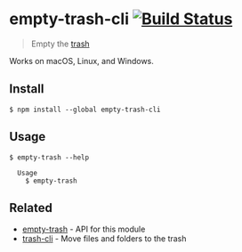 # empty-trash-cli [![Build Status](https://travis-ci.com/sindresorhus/empty-trash-cli.svg?branch=master)](https://travis-ci.com/sindresorhus/empty-trash-cli)

> Empty the [trash](https://en.wikipedia.org/wiki/Trash_(computing))

Works on macOS, Linux, and Windows.

## Install

```
$ npm install --global empty-trash-cli
```

## Usage

```
$ empty-trash --help

  Usage
    $ empty-trash
```

## Related

- [empty-trash](https://github.com/sindresorhus/empty-trash) - API for this module
- [trash-cli](https://github.com/sindresorhus/trash-cli) - Move files and folders to the trash
